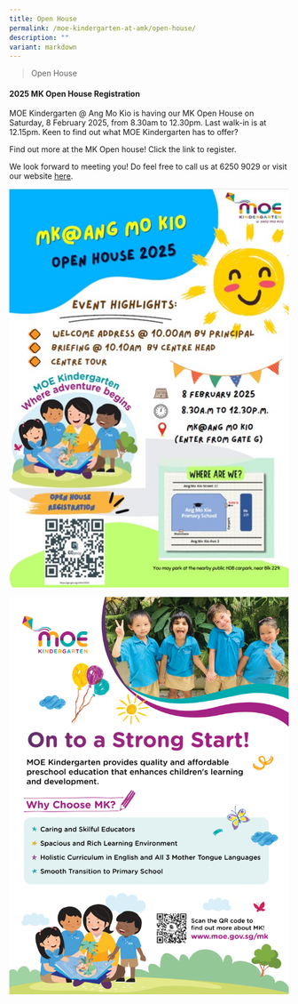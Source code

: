 ```yaml
---
title: Open House
permalink: /moe-kindergarten-at-amk/open-house/
description: ""
variant: markdown
---
```

>Open House

#### 2025 MK Open House Registration

MOE Kindergarten @ Ang Mo Kio is having our MK Open House on Saturday, 8 February 2025, from 8.30am to 12.30pm. Last walk-in is at 12.15pm. Keen to find out what MOE Kindergarten has to offer?

Find out more at the MK Open house!   Click the link  to register.

We look forward to meeting you! Do feel free to call us at 6250 9029 or visit our website [here](https://www.angmokiopri.moe.edu.sg/moe-kindergarten-at-amk/about-us/).

![](/images/MOE%20Kindergarten/2025MK_Open_House.jpg)


![](/images/MOE%20Kindergarten/2023%20MK%20OH%20Flyer-1.png)